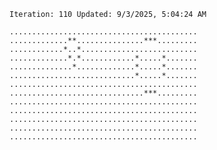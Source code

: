 `Iteration: 110 Updated: 9/3/2025, 5:04:24 AM`
<!-- GOL_START -->
`..........................................`</br>
`.............**...............***.........`</br>
`............*..*..........................`</br>
`.............*.*............*.....*.......`</br>
`..............*.............*.....*.......`</br>
`............................*.....*.......`</br>
`..........................................`</br>
`..............................***.........`</br>
`..........................................`</br>
`..........................................`</br>
`..........................................`</br>
`..........................................`</br>
`..........................................`</br>
<!-- GOL_END -->
